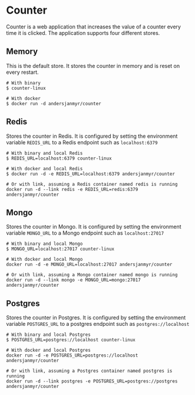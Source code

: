 # Counter

Counter is a web application that increases the value of a counter every time
it is clicked. The application supports four different stores.

## Memory

This is the default store. It stores the counter in memory and is reset on
every restart.

```
# With binary
$ counter-linux

# With docker
$ docker run -d andersjanmyr/counter
```


## Redis

Stores the counter in Redis. It is configured by setting the environment
variable `REDIS_URL` to a Redis endpoint such as `localhost:6379`

```
# With binary and local Redis
$ REDIS_URL=localhost:6379 counter-linux

# With docker and local Redis
$ docker run -d -e REDIS_URL=localhost:6379 andersjanmyr/counter

# Or with link, assuming a Redis container named redis is running
docker run -d --link redis -e REDIS_URL=redis:6379 andersjanmyr/counter
```

## Mongo

Stores the counter in Mongo. It is configured by setting the environment
variable `MONGO_URL` to a Mongo endpoint such as `localhost:27017`

```
# With binary and local Mongo
$ MONGO_URL=localhost:27017 counter-linux

# With docker and local Mongo
docker run -d -e MONGO_URL=localhost:27017 andersjanmyr/counter

# Or with link, assuming a Mongo container named mongo is running
docker run -d --link mongo -e MONGO_URL=mongo:27017 andersjanmyr/counter
```

## Postgres

Stores the counter in Postgres. It is configured by setting the environment
variable `POSTGRES_URL` to a postgres endpoint such as `postgres://localhost`

```
# With binary and local Postgres
$ POSTGRES_URL=postgres://localhost counter-linux

# With docker and local Postgres
docker run -d -e POSTGRES_URL=postgres://localhost andersjanmyr/counter

# Or with link, assuming a Postgres container named postgres is running
docker run -d --link postgres -e POSTGRES_URL=postgres://postgres andersjanmyr/counter
```

